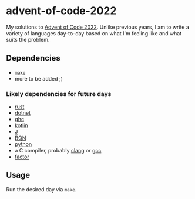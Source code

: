 # advent-of-code-2022

My solutions to [Advent of Code 2022](https://adventofcode.com/2022/).
Unlike previous years, I am to write a variety of languages day-to-day based on what I'm feeling like and what suits the problem.

## Dependencies

- [`make`](https://www.gnu.org/software/make/)
- more to be added ;)

### Likely dependencies for future days

- [rust](https://www.rust-lang.org/)
- [dotnet](https://dotnet.microsoft.com/en-us/)
- [ghc](https://www.haskell.org/ghcup/)
- [kotlin](https://kotlinlang.org/)
- [J](https://www.jsoftware.com)
- [BQN](https://mlochbaum.github.io/BQN/)
- [python](https://www.python.org/)
- a C compiler, probably [clang](https://clang.llvm.org/) or [gcc](https://gcc.gnu.org/)
- [factor](https://factorcode.org/)

## Usage

Run the desired day via `make`.
